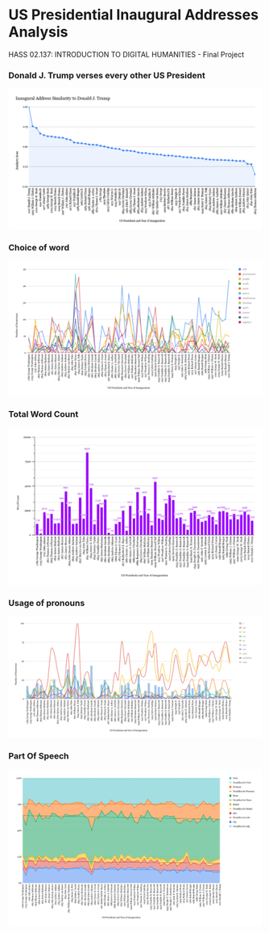 # US Presidential Inaugural Addresses Analysis

HASS 02.137: INTRODUCTION TO DIGITAL HUMANITIES - Final Project

### Donald J. Trump verses every other US President

![](charts/Similarity_Trump_transparent.png)

### Choice of word

![](charts/selected_words.svg)

### Total Word Count 

![](charts/word_count.svg)

### Usage of pronouns

![](charts/pronouns.svg)

### Part Of Speech 

![](charts/Part_of_Speech_Analysis.svg)
